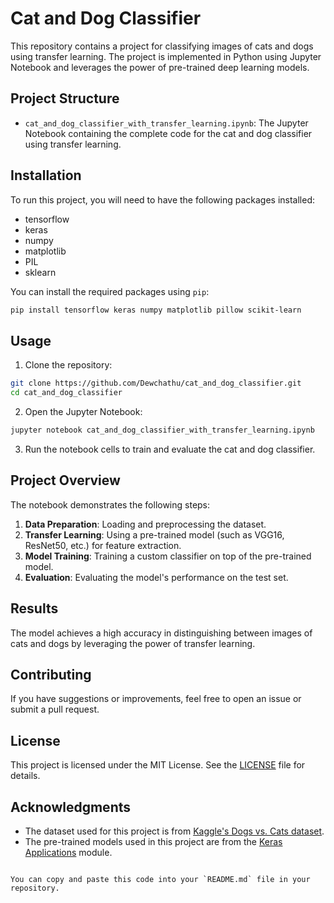 
# Cat and Dog Classifier

This repository contains a project for classifying images of cats and dogs using transfer learning. The project is implemented in Python using Jupyter Notebook and leverages the power of pre-trained deep learning models.

## Project Structure

- `cat_and_dog_classifier_with_transfer_learning.ipynb`: The Jupyter Notebook containing the complete code for the cat and dog classifier using transfer learning.

## Installation

To run this project, you will need to have the following packages installed:

- tensorflow
- keras
- numpy
- matplotlib
- PIL
- sklearn

You can install the required packages using `pip`:

```bash
pip install tensorflow keras numpy matplotlib pillow scikit-learn
```

## Usage

1. Clone the repository:

```bash
git clone https://github.com/Dewchathu/cat_and_dog_classifier.git
cd cat_and_dog_classifier
```

2. Open the Jupyter Notebook:

```bash
jupyter notebook cat_and_dog_classifier_with_transfer_learning.ipynb
```

3. Run the notebook cells to train and evaluate the cat and dog classifier.

## Project Overview

The notebook demonstrates the following steps:

1. **Data Preparation**: Loading and preprocessing the dataset.
2. **Transfer Learning**: Using a pre-trained model (such as VGG16, ResNet50, etc.) for feature extraction.
3. **Model Training**: Training a custom classifier on top of the pre-trained model.
4. **Evaluation**: Evaluating the model's performance on the test set.

## Results

The model achieves a high accuracy in distinguishing between images of cats and dogs by leveraging the power of transfer learning.

## Contributing

If you have suggestions or improvements, feel free to open an issue or submit a pull request.

## License

This project is licensed under the MIT License. See the [LICENSE](LICENSE) file for details.

## Acknowledgments

- The dataset used for this project is from [Kaggle's Dogs vs. Cats dataset](https://www.kaggle.com/c/dogs-vs-cats).
- The pre-trained models used in this project are from the [Keras Applications](https://keras.io/api/applications/) module.
```

You can copy and paste this code into your `README.md` file in your repository.

